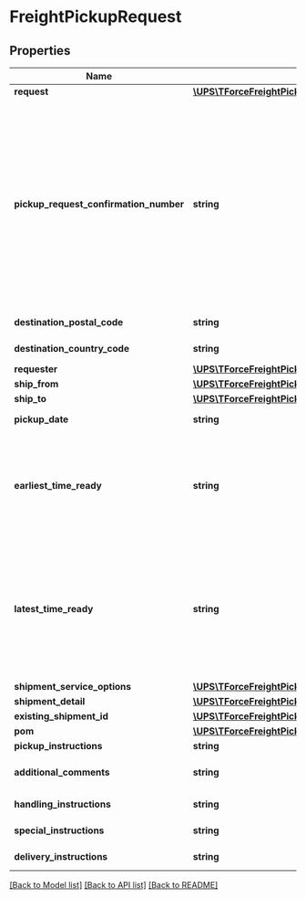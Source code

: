 # FreightPickupRequest

## Properties
Name | Type | Description | Notes
------------ | ------------- | ------------- | -------------
**request** | [**\UPS\TForceFreightPickup\TForceFreightPickup\FreightPickupRequestRequest**](FreightPickupRequestRequest.md) |  | 
**pickup_request_confirmation_number** | **string** | Confirmation number of pickup ground freight shipment to modify.� Only use if requesting a pickup modification. If this element is populated, it must contain a valid confirmation number and all previously supplied populated elements in the original request must be present. | [optional] 
**destination_postal_code** | **string** | Destinations postal code. | [optional] 
**destination_country_code** | **string** | Destinations country code. | 
**requester** | [**\UPS\TForceFreightPickup\TForceFreightPickup\FreightPickupRequestRequester**](FreightPickupRequestRequester.md) |  | 
**ship_from** | [**\UPS\TForceFreightPickup\TForceFreightPickup\FreightPickupRequestShipFrom**](FreightPickupRequestShipFrom.md) |  | 
**ship_to** | [**\UPS\TForceFreightPickup\TForceFreightPickup\FreightPickupRequestShipTo**](FreightPickupRequestShipTo.md) |  | [optional] 
**pickup_date** | **string** | Date of the Pickup.  Format:YYYYMMDD | 
**earliest_time_ready** | **string** | The earliest time a shipment is ready to be picked up. The time is on a 24 hour clock.  Format: HHMM HH &#x3D; Hour values 00 to 23 MM &#x3D; Minute values 00 to 59 | 
**latest_time_ready** | **string** | The latest time a shipment can be picked up. Can be also referred as the Closing Time for a pickup time window. The time is on a 24 hour clock.  Format: HHMM HH &#x3D; Hour values 00 to 23 MM &#x3D; Minute values 00 to 59 | 
**shipment_service_options** | [**\UPS\TForceFreightPickup\TForceFreightPickup\FreightPickupRequestShipmentServiceOptions**](FreightPickupRequestShipmentServiceOptions.md) |  | [optional] 
**shipment_detail** | [**\UPS\TForceFreightPickup\TForceFreightPickup\FreightPickupRequestShipmentDetail[]**](FreightPickupRequestShipmentDetail.md) |  | [optional] 
**existing_shipment_id** | [**\UPS\TForceFreightPickup\TForceFreightPickup\FreightPickupRequestExistingShipmentID**](FreightPickupRequestExistingShipmentID.md) |  | [optional] 
**pom** | [**\UPS\TForceFreightPickup\TForceFreightPickup\FreightPickupRequestPOM**](FreightPickupRequestPOM.md) |  | [optional] 
**pickup_instructions** | **string** | Pickup Instructions. | [optional] 
**additional_comments** | **string** | The location of the freight. Example: Loading Dock A | [optional] 
**handling_instructions** | **string** | Handling Instructions text | [optional] 
**special_instructions** | **string** | Special Instructions text | [optional] 
**delivery_instructions** | **string** | Delivery Instructions text | [optional] 

[[Back to Model list]](../../README.md#documentation-for-models) [[Back to API list]](../../README.md#documentation-for-api-endpoints) [[Back to README]](../../README.md)


